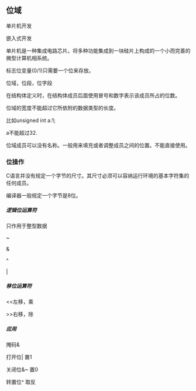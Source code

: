 ## 位域

单片机开发

嵌入式开发

单片机是一种集成电路芯片。将多种功能集成到一块硅片上构成的一个小而完善的微型计算机相系统。

标志位变量(0/1)只需要一个位来存放。

位域，位段，位字段

在结构体定义时，在结构体成员后面使用冒号和数字表示该成员所占的位数。

位域的宽度不能超过它所依附的数据类型的长度。

比如unsigned int a:1;

a不能超过32.

位域成员可以没有名称。一般用来填充或者调整成员之间的位置。不能直接使用。

### 位操作

C语言并没有规定一个字节的尺寸。其尺寸必须可以容纳运行环境的基本字符集的任何成员。

编译器一般规定一个字节是8位。

##### 逻辑位运算符

只作用于整型数据

~

&

^

|

##### 移位运算符

<<左移，乘

\>\>右移，除

##### 应用

掩码&

打开位|	置1

关闭位&~	置0

转置位^	取反

